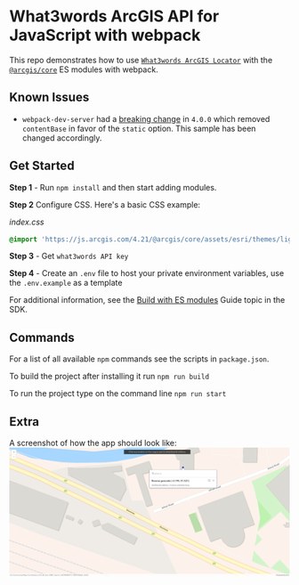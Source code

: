 # What3words ArcGIS API for JavaScript with webpack

This repo demonstrates how to use [`What3words ArcGIS Locator`](https://developer.what3words.com/tools/gis-extensions/arcgis) with the [`@arcgis/core`](https://www.npmjs.com/package/@arcgis/core) ES modules with webpack.


## Known Issues
- `webpack-dev-server` had a [breaking change](https://github.com/webpack/webpack-dev-server/blob/master/CHANGELOG.md#-breaking-changes-4) in `4.0.0` which removed `contentBase` in favor of the `static` option. This sample has been changed accordingly.

## Get Started

**Step 1** - Run `npm install` and then start adding modules.

**Step 2** Configure CSS. Here's a basic CSS example:

*index.css*

```css
@import 'https://js.arcgis.com/4.21/@arcgis/core/assets/esri/themes/light/main.css';
```
**Step 3** - Get `what3words API key` 

**Step 4** - Create an `.env` file to host your private environment variables, use the `.env.example` as a template

For additional information, see the [Build with ES modules](https://developers.arcgis.com/javascript/latest/es-modules/) Guide topic in the SDK.

## Commands

For a list of all available `npm` commands see the scripts in `package.json`.

To build the project after installing it run `npm run build`

To run the project type on the command line `npm run start`

## Extra
A screenshot of how the app should look like:
![What3words Convert To 3 words](./images/convertTo3wa.png)

